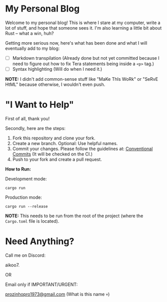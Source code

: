 # My Personal Blog

Welcome to my personal blog! This is where I stare at my computer, write a lot of stuff, and hope that someone sees it. I'm also learning a little bit about Rust – what a win, huh?

Getting more serious now, here's what has been done and what I will eventually add to my blog:

- [ ] Markdown transpilation (Already done but not yet committed because I need to figure out how to fix Tera statements being inside a `<p>` tag.)
- [ ] Syntax highlighting (Will do when I need it.)

**NOTE:** I didn't add common-sense stuff like "MaKe ThIs WoRk" or "SeRvE HtML" because otherwise, I wouldn't even push.

# "I Want to Help"

First of all, thank you!

Secondly, here are the steps:

1. Fork this repository and clone your fork.
2. Create a new branch. Optional: Use helpful names.
3. Commit your changes. Please follow the guidelines at: [Conventional Commits](https://www.conventionalcommits.org) (It will be checked on the CI.)
4. Push to your fork and create a pull request.

**How to Run:**

Development mode:

```
cargo run
```

Production mode:

```
cargo run --release
```

**NOTE:** This needs to be run from the root of the project (where the `Cargo.toml` file is located).

# Need Anything?

Call me on Discord:

aikoo7.

OR

Email only if IMPORTANT/URGENT:

prozinhopro1973@gmail.com (What is this name 💀)
